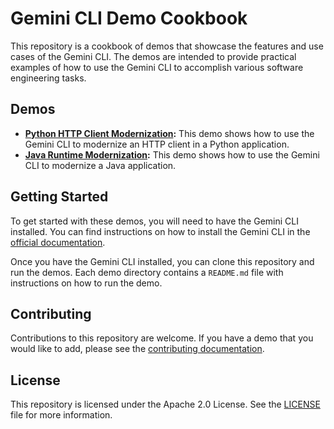 # Gemini CLI Demo Cookbook

This repository is a cookbook of demos that showcase the features and use cases of the Gemini CLI. The demos are intended to provide practical examples of how to use the Gemini CLI to accomplish various software engineering tasks.

## Demos

-   **[Python HTTP Client Modernization](python-http-client-modernize/README.md):** This demo shows how to use the Gemini CLI to modernize an HTTP client in a Python application.
-   **[Java Runtime Modernization](java-runtime-modernize/README.md):** This demo shows how to use the Gemini CLI to modernize a Java application.

## Getting Started

To get started with these demos, you will need to have the Gemini CLI installed. You can find instructions on how to install the Gemini CLI in the [official documentation](https://github.com/google-gemini/gemini-cli).

Once you have the Gemini CLI installed, you can clone this repository and run the demos. Each demo directory contains a `README.md` file with instructions on how to run the demo.

## Contributing

Contributions to this repository are welcome. If you have a demo that you would like to add, please see the [contributing documentation](./CONTRIBUTING.md).

## License

This repository is licensed under the Apache 2.0 License. See the [LICENSE](LICENSE) file for more information.

